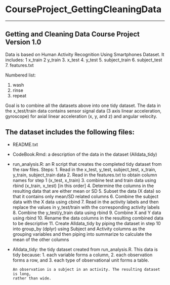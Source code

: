 # CourseProject_GettingCleaningData

----------------------------------------
Getting and Cleaning Data Course Project
Version 1.0
----------------------------------------

Data is based on Human Activity Recognition Using Smartphones Dataset. It includes:
    1 x_train
    2 y_train
    3. x_test
    4. y_test
    5. subject_train
    6. subject_test
    7. features.txt
    
Numbered list:

  1. wash
  2. rinse
  3. repeat    

Goal is to combine all the datasets above into one tidy dataset. The data in the
x_test/train data contains sensor signal data (3 axis linear acceleration, gyroscope)
for axial linear acceleration (x, y, and z) and angular velocity. 

The dataset includes the following files:
----------------------------------------

- README.txt

- CodeBook.Rmd: a description of the data in the dataset (Alldata_tidy)

- run_analysis.R: an R script that creates the completed tidy dataset from the raw files.
      Steps:
      1. Read in the x_test, y_test, subject_test, x_train, y_train, subject_train data
      2. Read in the features.txt to obtain column names for step 1 (x_test, x_train)
      3. combine test and train data using rbind (x_train, x_test) [in this order]
      4. Determine the columns in the resulting data that are either mean or SD
      5. Subset the data (X data) so that it contains only mean/SD related columns
      6. Combine the subject data with the X data using cbind
      7. Read in the activity labels and then replace the values in y_test/train
         with the corresponding activity labels
      8. Combine the y_test/y_train data using rbind
      9. Combine X and Y data using rbind
      10. Rename the data columns in the resulting combined data to be descriptive
      11. Create Alldata_tidy by piping the dataset in step 10 into group_by (dplyr)
          using Subject and Activity columns as the grouping variables and then
          piping into summarize to calculate the mean of the other columns

- Alldata_tidy: the tidy dataset created from run_analysis.R. This data is tidy because:
      1. each variable forms a column,
      2. each observation forms a row, and
      3. each type of observational unit forms 	a table.

      An observation is a subject in an activity. The resulting dataset is long,
      rather than wide.

